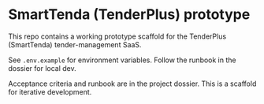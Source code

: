 # SmartTenda (TenderPlus) prototype

This repo contains a working prototype scaffold for the TenderPlus (SmartTenda) tender-management SaaS.

See `.env.example` for environment variables. Follow the runbook in the dossier for local dev.

Acceptance criteria and runbook are in the project dossier. This is a scaffold for iterative development.
